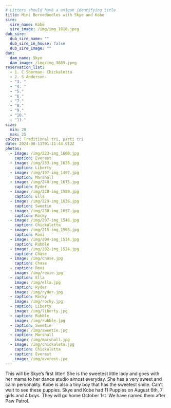 ```yaml
---
# Litters should have a unique identifying title
title: Mini Bernedoodles with Skye and Kobe
sire:
  sire_name: Kobe
  sire_image: /img/img_1818.jpeg
dub_sire:
  dub_sire_name: ""
  dub_sire_in_house: false
  dub_sire_image: ""
dam:
  dam_name: Skye
  dam_image: /img/img_3689.jpeg
reservation_list:
  - 1. C Sherman- Chickaletta
  - 2. S Anderson-
  - "3. "
  - "4. "
  - "5."
  - "6."
  - "7."
  - "8."
  - "9."
  - "10."
  - "11."
size:
  min: 20
  max: 25
colors: Traditional tri, parti tri
date: 2024-08-11T01:11:44.912Z
photos:
  - image: /img/223-img_1600.jpg
    caption: Everest
  - image: /img/233-img_1638.jpg
    caption: Liberty
  - image: /img/197-img_1497.jpg
    caption: Marshall
  - image: /img/240-img_1675.jpg
    caption: Ryder
  - image: /img/220-img_1589.jpg
    caption: Ella
  - image: /img/229-img_1626.jpg
    caption: Sweetie
  - image: /img/238-img_1657.jpg
    caption: Rocky
  - image: /img/207-img_1546.jpg
    caption: Chickaletta
  - image: /img/215-img_1565.jpg
    caption: Roxi
  - image: /img/204-img_1534.jpg
    caption: Rubble
  - image: /img/202-img_1524.jpg
    caption: Chase
  - image: /img/chase.jpg
    caption: Chase
  - caption: Roxi
    image: /img/roxie.jpg
  - caption: Ella
    image: /img/ella.jpg
  - caption: Ryder
    image: /img/ryder.jpg
  - caption: Rocky
    image: /img/rocky.jpg
  - caption: Liberty
    image: /img/liberty.jpg
  - caption: Rubble
    image: /img/rubble.jpg
  - caption: Sweetie
    image: /img/sweetie.jpg
  - caption: Marshall
    image: /img/marshall.jpg
  - image: /img/chickaleta.jpg
    caption: Chickaletta
  - caption: Everest
    image: /img/everest.jpg
---
```

This will be Skye’s first litter! She is the sweetest little lady and goes with her mama to her dance studio almost everyday. She has a very sweet and calm personality. Kobe is also a tiny boy that has the sweetest smile. Can’t wait to see these puppies. Skye and Kobe had 11 Puppies on August 6th, 7 girls and 4 boys. They will go home October 1st. We have named them after Paw Patrol.